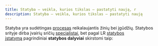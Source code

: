 ```yaml
---
title: Statyba – veikla, kurios tikslas – pastatyti naują, r
description: Statyba – veikla, kurios tikslas – pastatyti naują
---
```

Statyba yra sudėtingas [procesas](https://lt.wikipedia.org/wiki/Procesas "Procesas") reikalaujantis žinių bei įgūdžių. Statybos srityje dirba įvairių sričių [specialistai](https://lt.wikipedia.org/w/index.php?title=Specialistas&action=edit&redlink=1 "Specialistas (puslapis neegzistuoja)"), bet pagal LR [statybos įstatymą](https://lt.wikipedia.org/w/index.php?title=Statybos_%C4%AFstatymas&action=edit&redlink=1 "Statybos įstatymas (puslapis neegzistuoja)") pagrindiniai **statybos dalyviai** skirstomi taip: